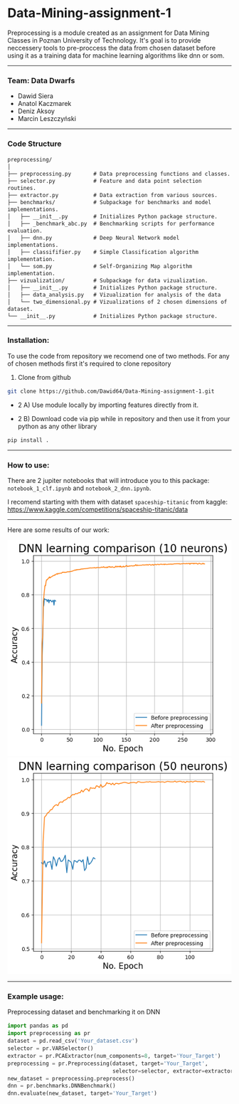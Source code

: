 # Data-Mining-assignment-1

Preprocessing is a module created as an assignment for Data Mining Classes in Poznan University of Technology. It's goal is to provide neccessery tools to pre-proccess the data from chosen dataset before using it as a training data for machine learning algorithms like dnn or som.

---
### Team: Data Dwarfs

- Dawid Siera
- Anatol Kaczmarek
- Deniz Aksoy
- Marcin Leszczyński

---
### Code Structure
```
preprocessing/
│
├── preprocessing.py       # Data preprocessing functions and classes.
├── selector.py            # Feature and data point selection routines.
├── extractor.py           # Data extraction from various sources.
├── benchmarks/            # Subpackage for benchmarks and model implementations.
│   ├── __init__.py        # Initializes Python package structure.
│   ├── _benchmark_abc.py  # Benchmarking scripts for performance evaluation.
│   ├── dnn.py             # Deep Neural Network model implementations.
│   ├── classififier.py    # Simple Classification algorithm implementation.
│   └── som.py             # Self-Organizing Map algorithm implementation.
├── vizualization/         # Subpackage for data vizualization.
│   ├── __init__.py        # Initializes Python package structure.
│   ├── data_analysis.py   # Vizualization for analysis of the data
│   └── two_dimensional.py # Vizualizations of 2 chosen dimensions of dataset.
└── __init__.py            # Initializes Python package structure.
```

---
### Installation:
To use the code from repository we recomend one of two methods. For any of chosen methods first it's required to clone repository

1. Clone from github
```sh
git clone https://github.com/Dawid64/Data-Mining-assignment-1.git
```
- 2 A) Use module locally by importing features directly from it.

- 2 B) Download code via pip while in repository and then use it from your python as any other library
```sh
pip install .
```
---
### How to use:
There are 2 jupiter notebooks that will introduce you to this package:
`notebook_1_clf.ipynb` and `notebook_2_dnn.ipynb`.

I recomend starting with them with dataset `spaceship-titanic` from kaggle: https://www.kaggle.com/competitions/spaceship-titanic/data 

---
Here are some results of our work:

![Comparison with 10 hidden features](images/10_features.png)
![Comparison with 10 hidden features](images/50_features.png)

---
### Example usage:
Preprocessing dataset and benchmarking it on DNN
```py
import pandas as pd
import preprocessing as pr
dataset = pd.read_csv('Your_dataset.csv')
selector = pr.VARSelector()
extractor = pr.PCAExtractor(num_components=8, target='Your_Target')
preprocessing = pr.Preprocessing(dataset, target='Your_Target',
                                 selector=selector, extractor=extractor)
new_dataset = preprocessing.preprocess()
dnn = pr.benchmarks.DNNBenchmark()
dnn.evaluate(new_dataset, target='Your_Target')
```